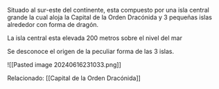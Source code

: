 Situado al sur-este del continente, esta compuesto por una isla central grande la cual aloja la Capital de la Orden Dracónida y 3 pequeñas islas alrededor con forma de dragón.

La isla central esta elevada 200 metros sobre el nivel del mar

Se desconoce el origen de la peculiar forma de las 3 islas.

![[Pasted image 20240616231033.png]]

Relacionado:
[[Capital de la Orden Dracónida]]